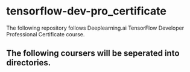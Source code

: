 # tensorflow-dev-pro_certificate
The following repository follows Deeplearning.ai TensorFlow Developer Professional Certificate course.

## The following coursers will be seperated into directories.

